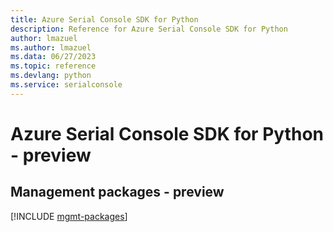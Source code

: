 ```yaml
---
title: Azure Serial Console SDK for Python
description: Reference for Azure Serial Console SDK for Python
author: lmazuel
ms.author: lmazuel
ms.data: 06/27/2023
ms.topic: reference
ms.devlang: python
ms.service: serialconsole
---
```

# Azure Serial Console SDK for Python - preview

## Management packages - preview
[!INCLUDE [mgmt-packages](serial-console-mgmt-index.md)]